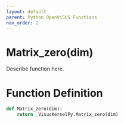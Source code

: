 ```yaml
---
layout: default
parent: Python OpenViSUS Functions
nav_order: 2
---
```


# Matrix_zero(dim)

Describe function here.

# Function Definition

```python
def Matrix_zero(dim):
    return _VisusKernelPy.Matrix_zero(dim)
```